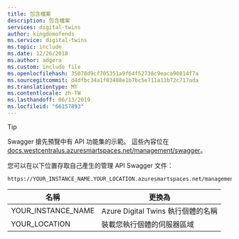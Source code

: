```yaml
---
title: 包含檔案
description: 包含檔案
services: digital-twins
author: kingdomofends
ms.service: digital-twins
ms.topic: include
ms.date: 12/26/2018
ms.author: adgera
ms.custom: include file
ms.openlocfilehash: 35078d9cf705351a9f64f52738c9eaca90814f7a
ms.sourcegitcommit: d4dfbc34a1f03488e1b7bc5e711a11b72c717ada
ms.translationtype: MT
ms.contentlocale: zh-TW
ms.lasthandoff: 06/13/2019
ms.locfileid: "66157893"
---
```

> [!TIP]
> Swagger 搶先預覽中有 API 功能集的示範。
> 這些內容位在 [docs.westcentralus.azuresmartspaces.net/management/swagger](https://docs.westcentralus.azuresmartspaces.net/management/swagger)。

您可以在以下位置存取自己產生的管理 API Swagger 文件：

```plaintext
https://YOUR_INSTANCE_NAME.YOUR_LOCATION.azuresmartspaces.net/management/swagger
```

| 名稱 | 更換為 |
| --- | --- |
| YOUR_INSTANCE_NAME | Azure Digital Twins 執行個體的名稱 |
| YOUR_LOCATION | 裝載您執行個體的伺服器區域 |
